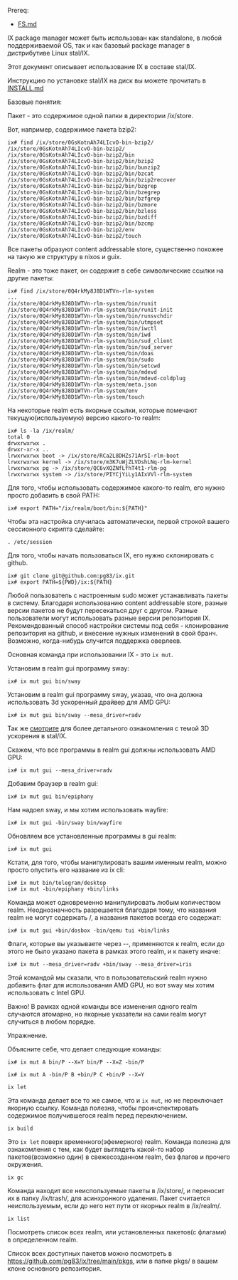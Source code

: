 Prereq:
 * [FS.md](FS.md)

IX package manager может быть использован как standalone, в любой поддерживаемой OS, так и как базовый package manager в дистрибутиве Linux stal/IX.

Этот документ описывает использование IX в составе stal/IX.

Инструкцию по установке stal/IX на диск вы можете прочитать в [INSTALL.md](INSTALL.md)

Базовые понятия:

Пакет - это содержимое одной папки в директории /ix/store.

Вот, например, содержимое пакета bzip2:

```
ix# find /ix/store/0GsKotnAh74LIcvO-bin-bzip2/
/ix/store/0GsKotnAh74LIcvO-bin-bzip2/
/ix/store/0GsKotnAh74LIcvO-bin-bzip2/bin
/ix/store/0GsKotnAh74LIcvO-bin-bzip2/bin/bzip2
/ix/store/0GsKotnAh74LIcvO-bin-bzip2/bin/bunzip2
/ix/store/0GsKotnAh74LIcvO-bin-bzip2/bin/bzcat
/ix/store/0GsKotnAh74LIcvO-bin-bzip2/bin/bzip2recover
/ix/store/0GsKotnAh74LIcvO-bin-bzip2/bin/bzgrep
/ix/store/0GsKotnAh74LIcvO-bin-bzip2/bin/bzegrep
/ix/store/0GsKotnAh74LIcvO-bin-bzip2/bin/bzfgrep
/ix/store/0GsKotnAh74LIcvO-bin-bzip2/bin/bzmore
/ix/store/0GsKotnAh74LIcvO-bin-bzip2/bin/bzless
/ix/store/0GsKotnAh74LIcvO-bin-bzip2/bin/bzdiff
/ix/store/0GsKotnAh74LIcvO-bin-bzip2/bin/bzcmp
/ix/store/0GsKotnAh74LIcvO-bin-bzip2/env
/ix/store/0GsKotnAh74LIcvO-bin-bzip2/touch
```

Все пакеты образуют content addressable store, существенно похожее на такую же структуру в nixos и guix.

Realm - это тоже пакет, он содержит в себе символические ссылки на другие пакеты:

```
ix# find /ix/store/0Q4rkMy8J8D1WTVn-rlm-system
...
/ix/store/0Q4rkMy8J8D1WTVn-rlm-system/bin/runit
/ix/store/0Q4rkMy8J8D1WTVn-rlm-system/bin/runit-init
/ix/store/0Q4rkMy8J8D1WTVn-rlm-system/bin/runsvchdir
/ix/store/0Q4rkMy8J8D1WTVn-rlm-system/bin/utmpset
/ix/store/0Q4rkMy8J8D1WTVn-rlm-system/bin/iwctl
/ix/store/0Q4rkMy8J8D1WTVn-rlm-system/bin/iwd
/ix/store/0Q4rkMy8J8D1WTVn-rlm-system/bin/sud_client
/ix/store/0Q4rkMy8J8D1WTVn-rlm-system/bin/sud_server
/ix/store/0Q4rkMy8J8D1WTVn-rlm-system/bin/doas
/ix/store/0Q4rkMy8J8D1WTVn-rlm-system/bin/sudo
/ix/store/0Q4rkMy8J8D1WTVn-rlm-system/bin/setcwd
/ix/store/0Q4rkMy8J8D1WTVn-rlm-system/bin/mdevd
/ix/store/0Q4rkMy8J8D1WTVn-rlm-system/bin/mdevd-coldplug
/ix/store/0Q4rkMy8J8D1WTVn-rlm-system/meta.json
/ix/store/0Q4rkMy8J8D1WTVn-rlm-system/env
/ix/store/0Q4rkMy8J8D1WTVn-rlm-system/touch
```

На некоторые realm есть якорные ссылки, которые помечают текущую(используемую) версию какого-то realm:

```
ix# ls -la /ix/realm/
total 0
drwxrwxrwx .
drwxr-xr-x ..
lrwxrwxrwx boot -> /ix/store/RCa2L8DHZs71ArSI-rlm-boot
lrwxrwxrwx kernel -> /ix/store/m3K7uWjZLVDshLNq-rlm-kernel
lrwxrwxrwx pg -> /ix/store/QC6vXQZNfLfhT4t1-rlm-pg
lrwxrwxrwx system -> /ix/store/PIYCjYiLy1AIxVVl-rlm-system
```

Для того, чтобы использовать содержимое какого-то realm, его нужно просто добавить в свой PATH:

```
ix# export PATH="/ix/realm/boot/bin:${PATH}"
```

Чтобы эта настройка случилась автоматически, первой строкой вашего сессионного скрипта сделайте:

```
. /etc/session
```

Для того, чтобы начать пользоваться IX, его нужно склонировать с github.

```
ix# git clone git@github.com:pg83/ix.git
ix# export PATH=${PWD}/ix:${PATH}
```

Любой пользователь с настроенным sudo может устанавливать пакеты в систему. Благодаря использованию content addressable store, разные версии пакетов не будут пересекаться друг с другом. Разные пользователи могут использовать разные версии репозитория IX. Рекомендованный способ настройки системы под себя - клонирование репозитория на github, и внесение нужных изменений в свой бранч. Возможно, когда-нибудь случится поддержка оверлеев.

Основная команда при использовании IX - это `ix mut`.

Установим в realm gui программу sway:

```
ix# ix mut gui bin/sway
```

Установим в realm gui программу sway, указав, что она должна использовать 3d ускоренный драйвер для AMD GPU:

```
ix# ix mut gui bin/sway --mesa_driver=radv
```

Так же [смотрите](ACCEL.md) для более детального ознакомления с темой 3D ускорения в stal/IX.

Скажем, что все программы в realm gui должны использовать AMD GPU:

```
ix# ix mut gui --mesa_driver=radv
```

Добавим браузер в realm gui:

```
ix# ix mut gui bin/epiphany
```

Нам надоел sway, и мы хотим использовать wayfire:

```
ix# ix mut gui -bin/sway bin/wayfire
```

Обновляем все установленные программы в gui realm:

```
ix# ix mut gui
```

Кстати, для того, чтобы манипулировать вашим именным realm, можно просто опустить его название из ix cli:

```
ix# ix mut bin/telegram/desktop
ix# ix mut -bin/epiphany +bin/links
```

Команда может одновременно манипулировать любым количеством realm. Неоднозначность разрешается благодаря тому, что названия realm не могут содержать /, а названия пакетов всегда его содержат:

```
ix# ix mut gui +bin/dosbox -bin/qemu tui +bin/links
```

Флаги, которые вы указываете через --, применяются к realm, если до этого не было указано пакета в рамках этого realm, и к пакету иначе:

```
ix# ix mut --mesa_driver=radv +bin/sway --mesa_driver=iris
```

Этой командой мы сказали, что в пользовательский realm нужно добавить флаг для использования AMD GPU, но вот sway мы хотим использовать с Intel GPU.

Важно! В рамках одной команды все изменения одного realm случаются атомарно, но якорные указатели на сами realm могут случиться в любом порядке.

Упражнение.

Объясните себе, что делает следующие команды:

```
ix# ix mut A bin/P --X=Y bin/P --X=Z -bin/P
```

```
ix# ix mut A -bin/P B +bin/P C +bin/P --X=Y
```

`ix let`

Эта команда делает все то же самое, что и `ix mut`, но не переключает якорную ссылку. Команда полезна, чтобы проинспектировать содержимое получившегося realm перед переключением.

`ix build`

Это `ix let` поверх временного(эфемерного) realm. Команда полезна для ознакомления с тем, как будет выглядеть какой-то набор пакетов(возможно один) в свежесозданном realm, без флагов и прочего окружения.

`ix gc`

Команда находит все неиспользуемые пакеты в /ix/store/, и переносит их в папку /ix/trash/, для асинхронного удаления. Пакет считается неиспользуемым, если до него нет пути от якорных realm в /ix/realm/.

`ix list`

Посмотреть список всех realm, или установленных пакетов(с флагами) в определенном realm.

Список всех доступных пакетов можно посмотреть в https://github.com/pg83/ix/tree/main/pkgs, или в папке pkgs/ в вашем клоне основного репозитория.
